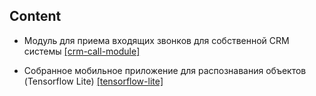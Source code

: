 ## Content

* Модуль для приема входящих звонков для собственной CRM системы [[crm-call-module]](crm-call-module)

* Cобранное мобильное приложение для распознавания объектов (Tensorflow Lite) [[tensorflow-lite]](tensorflow-lite)

